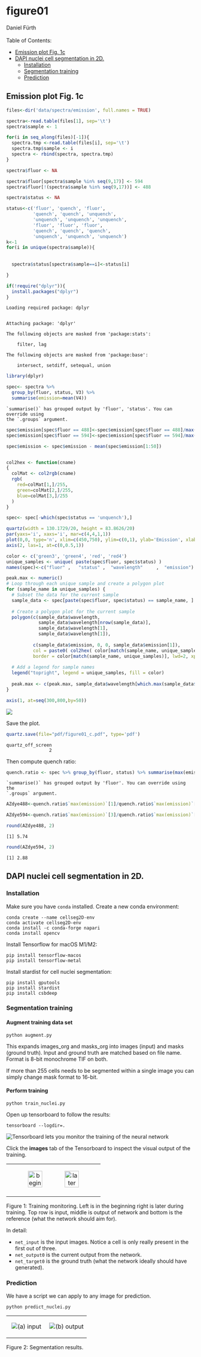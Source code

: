 # figure01
Daniel Fürth <br><br>Table of Contents:

- [Emission plot Fig. 1c](#emission-plot-fig.-1c)
- [DAPI nuclei cell segmentation in
  2D.](#dapi-nuclei-cell-segmentation-in-2d.)
  - [Installation](#installation)
  - [Segmentation training](#segmentation-training)
  - [Prediction](#prediction)

## Emission plot Fig. 1c

``` r
files<-dir('data/spectra/emission', full.names = TRUE)

spectra<-read.table(files[1], sep='\t')
spectra$sample <- 1

for(i in seq_along(files)[-1]){
  spectra.tmp <-read.table(files[i], sep='\t')
  spectra.tmp$sample <- i
  spectra <- rbind(spectra, spectra.tmp)
}
```

``` r
spectra$fluor <- NA

spectra$fluor[spectra$sample %in% seq(9,17)] <- 594
spectra$fluor[!(spectra$sample %in% seq(9,17))] <- 488

spectra$status <- NA

status<-c('fluor', 'quench', 'fluor',
          'quench', 'quench', 'unquench',
          'unquench', 'unquench', 'unquench',
          'fluor', 'fluor', 'fluor',
          'quench', 'quench', 'quench',
          'unquench', 'unquench', 'unquench')
k<-1
for(i in unique(spectra$sample)){
  
  
  spectra$status[spectra$sample==i]<-status[i]

}

if(!require("dplyr")){
  install.packages("dplyr")
}
```

    Loading required package: dplyr


    Attaching package: 'dplyr'

    The following objects are masked from 'package:stats':

        filter, lag

    The following objects are masked from 'package:base':

        intersect, setdiff, setequal, union

``` r
library(dplyr)

spec<- spectra %>% 
  group_by(fluor, status, V3) %>% 
  summarise(emission=mean(V4))
```

    `summarise()` has grouped output by 'fluor', 'status'. You can override using
    the `.groups` argument.

``` r
spec$emission[spec$fluor == 488]<-spec$emission[spec$fluor == 488]/max(spec$emission[spec$fluor == 488 & spec$status == 'fluor'])
spec$emission[spec$fluor == 594]<-spec$emission[spec$fluor == 594]/max(spec$emission[spec$fluor == 594 & spec$status == 'fluor'])

spec$emission <- spec$emission - mean(spec$emission[1:50])


col2hex <- function(cname)
{
  colMat <- col2rgb(cname)
  rgb(
    red=colMat[1,]/255,
    green=colMat[2,]/255,
    blue=colMat[3,]/255
  )
}

spec<- spec[-which(spec$status == 'unquench'),]

quartz(width = 130.1729/20, height = 83.8626/20)
par(yaxs='i', xaxs='i', mar=c(4,4,1,1))
plot(0,0, type='n', xlim=c(450,750), ylim=c(0,1), ylab='Emission', xlab="Wavelength (nm)", las=1, axes=F)
axis(2, las=1, at=c(0,0.5,1))

color <- c('green3', 'green4', 'red', 'red4')
unique_samples <- unique( paste(spec$fluor, spec$status) )
names(spec)<-c("fluor" ,   "status" ,  "wavelength"     ,  "emission")

peak.max <- numeric()
# Loop through each unique sample and create a polygon plot
for (sample_name in unique_samples) {
  # Subset the data for the current sample
  sample_data <- spec[paste(spec$fluor, spec$status) == sample_name, ]
  
  # Create a polygon plot for the current sample
  polygon(c(sample_data$wavelength, 
            sample_data$wavelength[nrow(sample_data)], 
            sample_data$wavelength[1],
            sample_data$wavelength[1]), 
          
          c(sample_data$emission, 0, 0, sample_data$emission[1]), 
          col = paste0( col2hex( color[match(sample_name, unique_samples)] ), '70' ),
          border = color[match(sample_name, unique_samples)], lwd=2, xpd=F )
  
  # Add a legend for sample names
  legend("topright", legend = unique_samples, fill = color)
  
  peak.max <- c(peak.max, sample_data$wavelength[which.max(sample_data$emission)] )
}

axis(1, at=seq(300,800,by=50))
```

![](figure01_files/figure-commonmark/unnamed-chunk-2-1.png)

Save the plot.

``` r
quartz.save(file="pdf/figure01_c.pdf", type='pdf')
```

    quartz_off_screen 
                    2 

Then compute quench ratio:

``` r
quench.ratio <- spec %>% group_by(fluor, status) %>% summarise(max(emission))
```

    `summarise()` has grouped output by 'fluor'. You can override using the
    `.groups` argument.

``` r
AZdye488<-quench.ratio$`max(emission)`[1]/quench.ratio$`max(emission)`[2]

AZdye594<-quench.ratio$`max(emission)`[3]/quench.ratio$`max(emission)`[4]

round(AZdye488, 2)
```

    [1] 5.74

``` r
round(AZdye594, 2)
```

    [1] 2.88

## DAPI nuclei cell segmentation in 2D.

### Installation

Make sure you have `conda` installed. Create a new conda environment:

```
conda create --name cellseg2D-env
conda activate cellseg2D-env
conda install -c conda-forge napari   
conda install opencv
```

Install Tensorflow for macOS M1/M2:

```
pip install tensorflow-macos
pip install tensorflow-metal
```

Install stardist for cell nuclei segmentation:

```
pip install gputools
pip install stardist
pip install csbdeep
```

### Segmentation training

#### Augment training data set

```
python augment.py
```

This expands images_org and masks_org into images (input) and masks
(ground truth). Input and ground truth are matched based on file name.
Format is 8-bit monochrome TIF on both.

If more than 255 cells needs to be segmented within a single image you
can simply change mask format to 16-bit.

#### Perform training

```
python train_nuclei.py
```

Open up tensorboard to follow the results:

```
tensorboard --logdir=.
```

![Tensorboard lets you monitor the training of the neural
network](./repo_img/tensorboard.png)

Click the **images** tab of the Tensorboard to inspect the visual output
of the training.

<div id="fig-training">

<table style="width:50%;">
<colgroup>
<col style="width: 50%" />
</colgroup>
<tbody>
<tr class="odd">
<td style="text-align: center;"><div width="50.0%"
data-layout-align="center">
<p><img src="./repo_img/tensorboard_img.png" id="fig-begin"
style="width:40.0%" alt="begin" /> <img
src="./repo_img/tensorboard_later.png" id="fig-later"
style="width:40.0%" alt="later" /></p>
</div></td>
</tr>
</tbody>
</table>

Figure 1: Training monitoring. Left is in the beginning right is later
during training. Top row is input, middle is output of network and
bottom is the reference (what the network should aim for).

</div>

In detail:

- `net_input` is the input images. Notice a cell is only really present
  in the first out of three.
- `net_output0` is the current output from the network.
- `net_target0` is the ground truth (what the network ideally should
  have generated).

### Prediction

We have a script we can apply to any image for prediction.

```
python predict_nuclei.py 
```

<div id="fig-dapi">

<table>
<colgroup>
<col style="width: 50%" />
<col style="width: 50%" />
</colgroup>
<tbody>
<tr class="odd">
<td style="text-align: center;"><div width="50.0%"
data-layout-align="center">
<p><img src="./repo_img/example_image.jpg" id="fig-input"
data-ref-parent="fig-dapi" data-fig.extended="false"
alt="(a) input" /></p>
</div></td>
<td style="text-align: center;"><div width="50.0%"
data-layout-align="center">
<p><img src="./repo_img/example_labels.jpg" id="fig-output"
data-ref-parent="fig-dapi" data-fig.extended="false"
alt="(b) output" /></p>
</div></td>
</tr>
</tbody>
</table>

Figure 2: Segmentation results.

</div>
